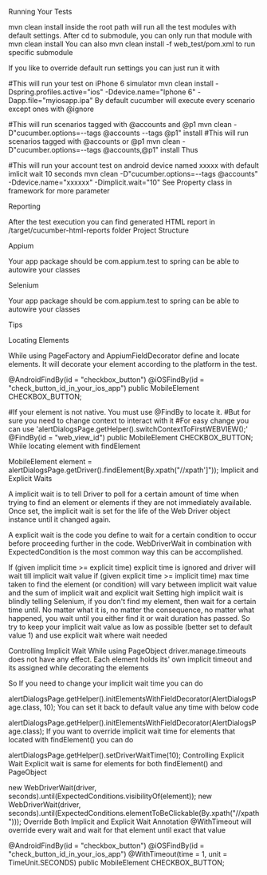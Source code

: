 Running Your Tests

mvn clean install inside the root path will run all the test modules with default settings. After cd to submodule, you can only run that module with mvn clean install You can also mvn clean install -f web_test/pom.xml to run specific submodule

If you like to override default run settings you can just run it with

 #This will run your test on iPhone 6 simulator
 mvn clean install -Dspring.profiles.active="ios" -Ddevice.name="Iphone 6" -Dapp.file="myiosapp.ipa"
By default cucumber will execute every scenario except ones with @ignore

 #This will run scenarios tagged with @accounts and @p1
 mvn clean -D"cucumber.options=--tags @accounts --tags @p1" install
 #This will run scenarios tagged with @accounts or @p1
 mvn clean -D"cucumber.options=--tags @accounts,@p1" install
Thus

 #This will run your account test on android device named xxxxx with default imlicit wait 10 seconds
 mvn clean -D"cucumber.options=--tags @accounts" -Ddevice.name="xxxxxx" -Dimplicit.wait="10"
See Property class in framework for more parameter

Reporting

After the test execution you can find generated HTML report in /target/cucumber-html-reports folder
Project Structure

Appium

Your app package should be com.appium.test to spring can be able to autowire your classes

Selenium

Your app package should be com.appium.test to spring can be able to autowire your classes
                              
Tips

Locating Elements

While using PageFactory and AppiumFieldDecorator define and locate elements. It will decorate your element according to the platform in the test.

@AndroidFindBy(id = "checkbox_button")
@iOSFindBy(id = "check_button_id_in_your_ios_app")
public MobileElement CHECKBOX_BUTTON;
    
#If your element is not native. You must use @FindBy to locate it.
#But for sure you need to change context to interact with it
#For easy change you can use 'alertDialogsPage.getHelper().switchContextToFirstWEBVIEW();'
@FindBy(id = "web_view_id")
public MobileElement CHECKBOX_BUTTON;
While locating element with findElement

MobileElement element = alertDialogsPage.getDriver().findElement(By.xpath("//xpath']"));
Implicit and Explicit Waits

A implicit wait is to tell Driver to poll for a certain amount of time when trying to find an element or elements if they are not immediately available. Once set, the implicit wait is set for the life of the Web Driver object instance until it changed again.

A explicit wait is the code you define to wait for a certain condition to occur before proceeding further in the code. WebDriverWait in combination with ExpectedCondition is the most common way this can be accomplished.

If (given implicit time >= explicit time)
    explicit time is ignored and driver will wait till implicit wait value
if (given explicit time >= implicit time)
    max time taken to find the element (or condition) will vary between implicit wait value and the sum of implicit wait and explicit wait
Setting high implicit wait is blindly telling Selenium, if you don't find my element, then wait for a certain time until. No matter what it is, no matter the consequence, no matter what happened, you wait until you either find it or wait duration has passed. So try to keep your implicit wait value as low as possible (better set to default value 1) and use explicit wait where wait needed

Controlling Implicit Wait
While using PageObject driver.manage.timeouts does not have any effect. Each element holds its' own implicit timeout and its assigned while decorating the elements

So If you need to change your implicit wait time you can do

alertDialogsPage.getHelper().initElementsWithFieldDecorator(AlertDialogsPage.class, 10);
You can set it back to default value any time with below code

alertDialogsPage.getHelper().initElementsWithFieldDecorator(AlertDialogsPage.class);
If you want to override implicit wait time for elements that located with findElement() you can do

alertDialogsPage.getHelper().setDriverWaitTime(10);
Controlling Explicit Wait
Explicit wait is same for elements for both findElement() and PageObject

new WebDriverWait(driver, seconds).until(ExpectedConditions.visibilityOf(element));
new WebDriverWait(driver, seconds).until(ExpectedConditions.elementToBeClickable(By.xpath("//xpath")));
Override Both Implicit and Explicit Wait
Annotation @WithTimeout will override every wait and wait for that element until exact that value

@AndroidFindBy(id = "checkbox_button")
@iOSFindBy(id = "check_button_id_in_your_ios_app")
@WithTimeout(time = 1, unit = TimeUnit.SECONDS)
public MobileElement CHECKBOX_BUTTON;